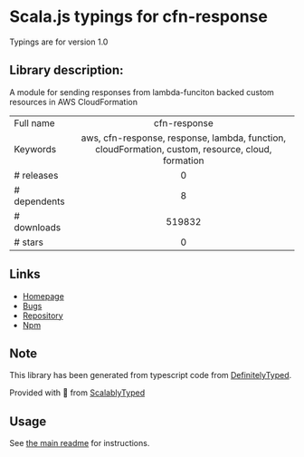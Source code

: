 
# Scala.js typings for cfn-response

Typings are for version 1.0

## Library description:
A module for sending responses from lambda-funciton backed custom resources in AWS CloudFormation

|                    |                 |
| ------------------ | :-------------: |
| Full name          | cfn-response |
| Keywords           | aws, cfn-response, response, lambda, function, cloudFormation, custom, resource, cloud, formation |
| # releases         | 0 |
| # dependents       | 8 |
| # downloads        | 519832 |
| # stars            | 0 |

## Links
- [Homepage](https://github.com/LukeMizuhashi/cfn-response)
- [Bugs](https://github.com/LukeMizuhashi/cfn-response/issues)
- [Repository](https://github.com/LukeMizuhashi/cfn-response)
- [Npm](https://www.npmjs.com/package/cfn-response)
    


## Note
This library has been generated from typescript code from [DefinitelyTyped](https://definitelytyped.org).

Provided with :purple_heart: from [ScalablyTyped](https://github.com/oyvindberg/ScalablyTyped)

## Usage
See [the main readme](../../readme.md) for instructions.


